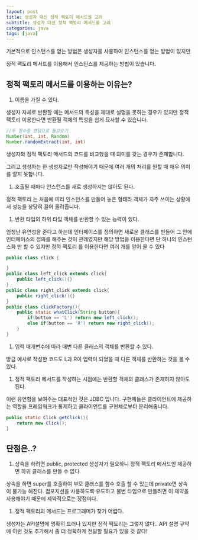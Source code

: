 ```yaml
---
layout: post
title: 생성자 대신 정적 팩토리 메서드를 고려
subtitle: 생성자 대신 정적 팩토리 메서드를 고려
categories: java
tags: [java]
---
```


기본적으로 인스턴스를 얻는 방법은 생성자를 사용하여 인스턴스를 얻는 방법이 있지만

정적 팩토리 메서드를 이용해서 인스턴스를 제공하는 방법이 있습니다.

## 정적 팩토리 메서드를 이용하는 이유는?

1. 이름을 가질 수 있다. 

 생성자 자체로 반환할 때는 메서드의 특성을 제대로 설명을 못하는 경우가 있지만 정적 팩토리  이용한다면 반환될 객체의 특성을 쉽게 묘사할 수 있습니다.

```java
//두 정수중 랜덤으로 들고오기
Number(int, int, Random)
Number.randomExtract(int, int) 
```

생성자와 정적 팩토리 메서드의 코드를 비교했을 때 의미를 갖는 경우가 존재합니다.

그리고 생성자는 한 생성자로만 작성해야기 때문에 여러 개의 처리를 원할 때 매우 의미를 알지 못합니다.

1. 호출될 때마다 인스턴스를 새로 생성하지는 않아도 된다. 

 정적 팩토리 는 처음에 미리 인스턴스를 만들어 놓은 형태라 객체가 자주 쓰이는 상황에서 성능을 상당히 끌어 올려줍니다. 

1. 반환 타입의 하위 타입 객체를 반환할 수 있는 능력이 있다.

 엄청난 유연성을 준다고 하는데 인터페이스를 정의하면 새로운 클래스를 만들어 그 안에 인터페이스의 정의를 해주는 것이 관례였지만 해당 방법을 이용한다면 단 하나의 인스턴스화 만 할 수 있지만 정적 팩토리 를 이용한다면 여러 개를 얻어 올 수 있다

```java
public class click {

}
public class left_click extends click{
	public left_click(){}
}
public class right_click extends click{
	public right_click(){}
}
public class clickFactory(){
	public static whatClick(String button){
		if(button == 'L') return new left_click();
		else if(button == 'R') return new right_click();
	}
}
```

1. 입력 매개변수에 따라 매번 다른 클래스의 객체를 반환할 수 있다.

  방금 예시로 작성한 코드도 L과 R이 입력이 되었을 때 다른 객체를 반환하는 것을 볼 수 있다.

1. 정적 팩토리 메서드를 작성하는 시점에는 반환할 객체의 클래스가 존재하지 않아도 된다.

  이런 유연함을 보여주는 대표적인 것은 JDBC 입니다. 구현체들은 클라이언트에 제공하는 역할을 프레임워크가 통제하고 클라이언트를 구현체로부터 분리해줍니다.

```java
public static Click getClick(){
	return new Click();
}
```

## 단점은..?

1. 상속을 하려면 public, protected 생성자가 필요하니 정적 팩토리 메서드만 제공하면 하위 클래스를 만들 수 없다.

 상속을 하면 super를 호출하여 부모 클래스를 함수 호출 할 수 있는데 private면 상속이 불가능 해진다. 컴포지션을 사용하도록 유도하고 불변 타입으로 만들려면 이 제약을 사용해야기 때문에 제약적으로는 장점이다.

1. 정적 팩토리의 메서드는 프로그래머가 찾기 어렵다.

  생성자는 API설명에 명확히 드러나 있지만 정적 팩토리는 그렇지 않다..  API 설명 규약에 이런 것도 추가해서 좀 더 정확하게 전달할 필요가 있을 것 같다!